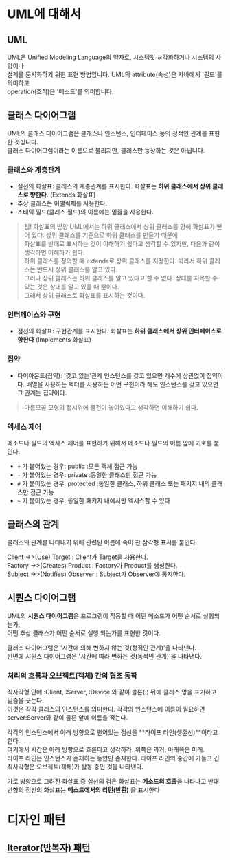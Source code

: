 # UML에 대해서
## UML
UML은 Unified Modeling Language의 약자로, 시스템읫 ㄹ각화하거나 시스템의 사양이나  
설계를 문서화하기 위한 표현 방법입니다. UML의 attribute(속성)은 자바에서 '필드'를 의미하고  
operation(조작)은 '메소드'를 의미합니다.  
## 클래스 다이어그램
UML의 클래스 다이어그램은 클래스나 인스턴스, 인터페이스 등의 정적인 관계를 표현한 것빙니다.  
클래스 다이어그램이라는 이름으로 불리지만, 클래스만 등장하는 것은 아닙니다.  

### 클래스와 계층관계  
- 실선의 화살표: 클래스의 계층관계를 표시한다. 화살표는 **하위 클래스에서 상위 클래스로 향한다.** (Extends 화살표)  
- 추상 클래스는 이탤릭체를 사용한다.  
- 스태틱 필드(클래스 필드)의 이름에는 밑줄을 사용한다.

> 팁! 화살표의 방향
> UML에서는 하위 클래스에서 상위 클래스를 향해 화살표가 뻗어 있다. 상위 클래스를 기준으로 하위 클래스를 만들기 때문에  
> 화살표를 반대로 표시하는 것이 이해하기 쉽다고 생각할 수 있지만, 다음과 같이 생각하면 이해하기 쉽다.  
> 하위 클래스를 정의할 때 extends로 상위 클래스를 지정한다. 따라서 하위 클래스는 반드시 상위 클래스를 알고 있다.  
> 그러나 상위 클래스는 하위 클래스를 알고 있다고 할 수 없다. 상대를 지목할 수 있는 것은 상대를 알고 있을 때 뿐이다.  
> 그래서 상위 클래스로 화살표를 표시하는 것이다.

### 인터페이스와 구현
- 점선의 화살표: 구현관계를 표시한다. 화살표는 **하위 클래스에서 상위 인터페이스로 향한다** (Implements 화살표)

### 집약   
- 다이아몬드(집약): '갖고 있는'관계 인스턴스를 갖고 있으면 개수에 상관없이 집약이다. 배열을 사용하든 벡터를 사용하든 어떤 구현이라 해도 인스턴스를 갖고 있으면 그 관계는 집약이다.  
> 마름모꼴 모형의 접시위에 물건이 놓여있다고 생각하면 이해하기 쉽다.

### 엑세스 제어
메소드나 필드의 엑세스 제어를 표현하기 위해서 메소드나 필드의 이름 앞에 기호를 붙인다.  
  
- `+` 가 붙어있는 경우: public :모든 객체 접근 가능
- `-` 가 붙어있는 경우: private :동일한 클래스만 접근 가능
- `#` 가 붙어있는 경우: protected :동일한 클래스, 하위 클래스 또는 패키지 내의 클래스만 접근 가능  
- `~` 가 붙어있는 경우: 동일한 패키지 내에서만 엑세스할 수 있다

## 클래스의 관계
클래스의 관계를 나타내기 위해 관련된 이름에 속이 찬 삼각형 표시를 붙인다.

Client ->>(Use) Target  : Client가 Target을 사용한다.  
Factory ->>(Creates) Product    : Factory가 Product를 생성한다.  
Subject ->>(Notifies) Observer  : Subject가 Observer에 통지한다.

## 시퀀스 다이어그램
UML의 **시퀀스 다이어그램**은 프로그램이 작동할 때 어떤 메소드가 어떤 순서로 실행되는가,  
어떤 추상 클래스가 어떤 순서로 실행 되는가를 표현한 것이다.  
  
클래스 다이어그램은 '시간에 의해 변하지 않는 것(정적인 관계)'을 나타낸다.  
반면에 시퀀스 다이어그램은 '시간에 따라 변하는 것(동적인 관계)'을 나타낸다.  
  
### 처리의 흐름과 오브젝트(객체) 간의 협조 동작  
직사각형 안에 :Client, :Server, :Device 와 같이 콜론(:) 뒤에 클래스 명을 표기하고 밑줄을 긋는다.  
이것은 각각 클래스의 인스턴스를 의미한다. 각각의 인스턴스에 이름이 필요하면 server:Server와 같이 콜론 앞에 이름을 적는다.  
  
각각의 인스턴스에서 아래 방향으로 뻗어있는 점선을 **라이프 라인(생존선)**이라고 한다.  
여기에서 시간은 아래 방향으로 흐른다고 생각하라. 위쪽은 과거, 아래쪽은 미래.  
라이프 라인은 인스턴스가 존재하는 동안만 존재한다.  라이프 라인의 중간에 가늘고 긴 직사각형은 오브젝트(객체)가 활동 중인 것을 나타낸다.  
  
가로 방향으로 그려진 화살표 중 실선의 검은 화살표는 **메소드의 호출**을 나타나고 반대 반향의 점선의 화살표는 **메소드에서의 리턴(반환)** 을 표시한다  

# 디자인 패턴
## [Iterator(반복자) 패턴](designPattern/1.IteratorPattern.md)
